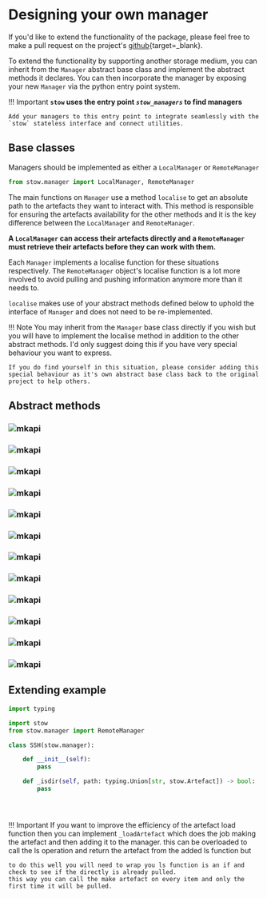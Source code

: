 # Designing your own manager

If you'd like to extend the functionality of the package, please feel free to make a pull request on the project's [github](https://github.com/Kieran-Bacon/stow){target=_blank}.

To extend the functionality by supporting another storage medium, you can inherit from the `Manager` abstract base class and implement the abstract methods it declares. You can then incorporate the manager by exposing your new `Manager` via the python entry point system.

!!! Important
    **`stow` uses the entry point _`stow_managers`_ to find managers**

    Add your managers to this entry point to integrate seamlessly with the `stow` stateless interface and connect utilities.


## Base classes

Managers should be implemented as either a `LocalManager` or `RemoteManager`

```python
from stow.manager import LocalManager, RemoteManager
```

The main functions on `Manager` use a method `localise` to get an absolute path to the artefacts they want to interact with. This method is responsible for ensuring the artefacts availability for the other methods and it is the key difference between the `LocalManager` and `RemoteManager`.

**A `LocalManager` can access their artefacts directly and a `RemoteManager` must retrieve their artefacts before they can work with them.**

Each `Manager` implements a localise function for these situations respectively. The `RemoteManager` object's localise function is a lot more involved to avoid pulling and pushing information anymore more than it needs to.

`localise` makes use of your abstract methods defined below to uphold the interface of `Manager` and does not need to be re-implemented.

!!! Note
    You may inherit from the `Manager` base class directly if you wish but you will have to implement the localise method in addition to the other abstract methods. I'd only suggest doing this if you have very special behaviour you want to express.

    If you do find yourself in this situation, please consider adding this special behaviour as it's own abstract base class back to the original project to help others.

## Abstract methods

### ![mkapi](stow.manager.Manager._abspath)
### ![mkapi](stow.manager.Manager._identifyPath)
### ![mkapi](stow.manager.Manager._get)
### ![mkapi](stow.manager.Manager._getBytes)
### ![mkapi](stow.manager.Manager._put)
### ![mkapi](stow.manager.Manager._putBytes)
### ![mkapi](stow.manager.Manager._cp)
### ![mkapi](stow.manager.Manager._mv)
### ![mkapi](stow.manager.Manager._rm)
### ![mkapi](stow.manager.Manager._ls)
### ![mkapi](stow.manager.Manager.toConfig)
### ![mkapi](stow.manager.Manager._loadFromProtocol)

## Extending example

```python
import typing

import stow
from stow.manager import RemoteManager

class SSH(stow.manager):

    def __init__(self):
        pass

    def _isdir(self, path: typing.Union[str, stow.Artefact]) -> bool:
        pass





```


!!! Important
    If you want to improve the efficiency of the artefact load function then you can implement `_loadArtefact` which does the job making the artefact and then adding it to the manager. this can be overloaded to call the ls operation and return the artefact from the added ls function but

    to do this well you will need to wrap you ls function is an if and check to see if the directly is already pulled.
    this way you can call the make artefact on every item and only the first time it will be pulled.